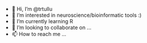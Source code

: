 - 👋 Hi, I’m @trtullu
- 👀 I’m interested in neuroscience/bioinformatic tools :)
- 🌱 I’m currently learning R
- 💞️ I’m looking to collaborate on ...
- 📫 How to reach me ...

<!---
trtullu/trtullu is a ✨ special ✨ repository because its `README.md` (this file) appears on your GitHub profile.
You can click the Preview link to take a look at your changes.
--->
